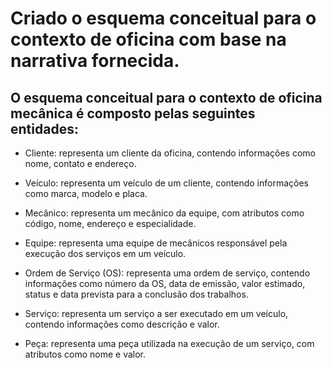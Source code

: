# Criado o esquema conceitual para o contexto de oficina com base na narrativa fornecida.


## O esquema conceitual para o contexto de oficina mecânica é composto pelas seguintes entidades:

* Cliente: representa um cliente da oficina, contendo informações como nome, contato e endereço.
  
* Veículo: representa um veículo de um cliente, contendo informações como marca, modelo e placa.

* Mecânico: representa um mecânico da equipe, com atributos como código, nome, endereço e especialidade.

* Equipe: representa uma equipe de mecânicos responsável pela execução dos serviços em um veículo.

* Ordem de Serviço (OS): representa uma ordem de serviço, contendo informações como número da OS, data de emissão, valor estimado, status e data prevista para a conclusão dos trabalhos.

* Serviço: representa um serviço a ser executado em um veículo, contendo informações como descrição e valor.

*  Peça: representa uma peça utilizada na execução de um serviço, com atributos como nome e valor.
